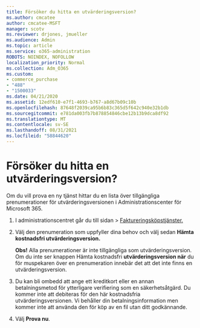 ```yaml
---
title: Försöker du hitta en utvärderingsversion?
ms.author: cmcatee
author: cmcatee-MSFT
manager: scotv
ms.reviewer: drjones, jmueller
ms.audience: Admin
ms.topic: article
ms.service: o365-administration
ROBOTS: NOINDEX, NOFOLLOW
localization_priority: Normal
ms.collection: Adm_O365
ms.custom:
- commerce_purchase
- "488"
- "1500033"
ms.date: 04/21/2020
ms.assetid: 12edf610-e7f1-4693-b767-a8d67b09c10b
ms.openlocfilehash: 87648f2039ca95b6b83c365d5f642c940e32b1db
ms.sourcegitcommit: e781da003fb7b878854846cbe12b13b9dca8df92
ms.translationtype: MT
ms.contentlocale: sv-SE
ms.lasthandoff: 08/31/2021
ms.locfileid: "58844620"
---
```

# <a name="trying-to-find-a-trial"></a>Försöker du hitta en utvärderingsversion?

Om du vill prova en ny tjänst hittar du en lista över tillgängliga prenumerationer för utvärderingsversionen i Administrationscenter för Microsoft 365.
  
1. I administrationscentret går du  till sidan \> [Faktureringsköpstjänster.](https://go.microsoft.com/fwlink/p/?linkid=868433)

2. Välj den prenumeration som uppfyller dina behov och välj sedan **Hämta kostnadsfri utvärderingsversion.**

    **Obs!** Alla prenumerationer är inte tillgängliga som utvärderingsversion. Om du inte ser knappen Hämta kostnadsfri **utvärderingsversion när** du för muspekaren över en prenumeration innebär det att det inte finns en utvärderingsversion.
  
3. Du kan bli ombedd att ange ett kreditkort eller en annan betalningsmetod för ytterligare verifiering som en säkerhetsåtgärd. Du kommer inte att debiteras för den här kostnadsfria utvärderingsversionen. Vi behåller din betalningsinformation men kommer inte att använda den för köp av en fil utan ditt godkännande.

4. Välj **Prova nu**.